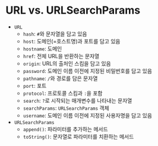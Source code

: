 # URL vs. URLSearchParams

- `URL`
    - `hash`: `#`와 문자열을 담고 있음
    - `host`: 도메인(=호스트명)과 포트를 담고 있음
    - `hostname`: 도메인
    - `href`: 전체 URL을 반환하는 문자열
    - `origin`: URL의 출처인 스킴을 담고 있음
    - `password`: 도메인 이름 이전에 지정된 비밀번호를 담고 있음
    - `pathname`: `/`와 경로를 담은 문자열
    - `port`: 포트
    - `protocol`: 프로토콜 스킴과 `:`을 포함
    - `search`: `?`로 시작되는 매개변수를 나타내는 문자열
    - `searchParams`: `URLSearchParams` 객체
    - `username`: 도메인 이름 이전에 지정된 사용자명을 담고 있음
- `URLSearchParams`
    - `append()`: 파라미터를 추가하는 메서드
    - `toString()`: 문자열로 파라미터를 치환하는 메서드